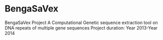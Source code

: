 # BengaSaVex
BengaSaVex Project  A Computational Genetic sequence extraction tool on DNA repeats of multiple gene sequences
Project duration: Year 2013-Year 2014
